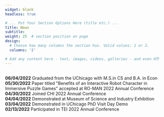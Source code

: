 ```yaml
---
widget: blank
headless: true

# ... Put Your Section Options Here (title etc.) ...
title: News
subtitle:
weight: 25  # section position on page
design:
  # Choose how many columns the section has. Valid values: 1 or 2.
  columns: '2'

# Add any content here - text, images, videos, galleries - and even HTML code!
---
```


<br> <b>06/04/2022</b>  Graduated from the UChicago with M.S.in CS and B.A. in Econ
<br> <b>05/30/2022</b>  Paper titled "Benefits of an Interactive Robot Character in Immersive Puzzle Games" accepted at RO-MAN 2022 Annual Conference
<br> <b>04/30/2022</b>  Joined CHI 2022 Annual Conference
<br> <b>04/04/2022</b>  Demonstrated at Museum of Science and Industry Exhibition
<br> <b>03/04/2022</b>  Demonstrated in UChicago PhD Visit Day Demo
<br> <b>02/13/2022</b>  Participated in TEI 2022 Annual Conference
